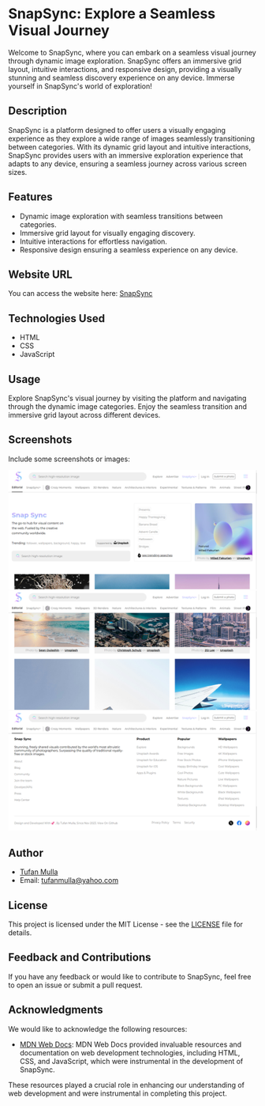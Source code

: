 # SnapSync: Explore a Seamless Visual Journey

Welcome to SnapSync, where you can embark on a seamless visual journey through dynamic image exploration. SnapSync offers an immersive grid layout, intuitive interactions, and responsive design, providing a visually stunning and seamless discovery experience on any device. Immerse yourself in SnapSync's world of exploration!

## Description

SnapSync is a platform designed to offer users a visually engaging experience as they explore a wide range of images seamlessly transitioning between categories. With its dynamic grid layout and intuitive interactions, SnapSync provides users with an immersive exploration experience that adapts to any device, ensuring a seamless journey across various screen sizes.

## Features

- Dynamic image exploration with seamless transitions between categories.
- Immersive grid layout for visually engaging discovery.
- Intuitive interactions for effortless navigation.
- Responsive design ensuring a seamless experience on any device.

## Website URL

You can access the website here: [SnapSync](https://snapsync.vercel.app/)

## Technologies Used

- HTML
- CSS
- JavaScript

## Usage

Explore SnapSync's visual journey by visiting the platform and navigating through the dynamic image categories. Enjoy the seamless transition and immersive grid layout across different devices.

## Screenshots

Include some screenshots or images:

![Homepage](./images/screenshots/snapsync-homepage.png)
![Category Exploration](./images/screenshots/snapsync-category-exploration.png)
![Responsive Design](./images/screenshots/snapsync-footer.png)

## Author

- [Tufan Mulla](https://www.tufanmulla.com/)
- Email: tufanmulla@yahoo.com

## License

This project is licensed under the MIT License - see the [LICENSE](LICENSE) file for details.

## Feedback and Contributions

If you have any feedback or would like to contribute to SnapSync, feel free to open an issue or submit a pull request.

## Acknowledgments

We would like to acknowledge the following resources:

- [MDN Web Docs](https://developer.mozilla.org/en-US/): MDN Web Docs provided invaluable resources and documentation on web development technologies, including HTML, CSS, and JavaScript, which were instrumental in the development of SnapSync.

These resources played a crucial role in enhancing our understanding of web development and were instrumental in completing this project.

